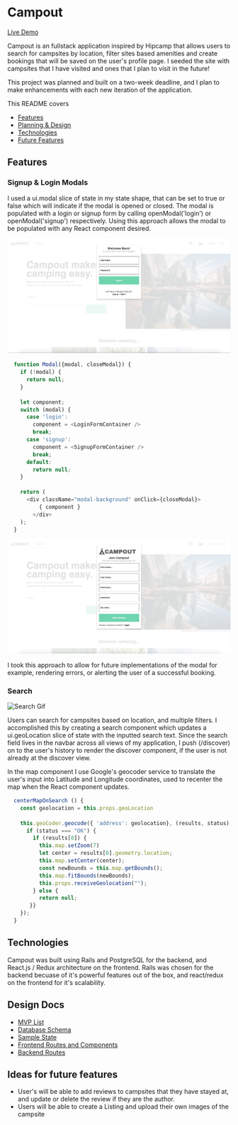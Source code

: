 # Campout
[Live Demo](www.camp-out.herokuapp.com)

Campout is an fullstack application inspired by Hipcamp that allows users to search for campsites by location, filter sites based amenities and create bookings that will be saved on the user's profile page. I seeded the site with campsites that I have visited and ones that I plan to visit in the future!

This project was planned and built on a two-week deadline, and I plan to make enhancements with each new iteration of the application.

This README covers

- [Features](features)
- [Planning & Design](Design)
- [Technologies](Technologies)
- [Future Features](Future&%20Features)

## Features

### Signup & Login Modals
I used a ui.modal slice of state in my state shape, that can be set to true or false which will indicate if the modal is opened or closed. The modal is populated with a login or signup form by calling openModal('login') or openModal('signup') respectively. Using this approach allows the modal to be populated with any React component desired.

![Login Modal](app/assets/images/login.png)
```js
  function Modal({modal, closeModal}) {
    if (!modal) {
      return null;
    }

    let component;
    switch (modal) {
      case 'login':
        component = <LoginFormContainer />
        break;
      case 'signup':
        component = <SignupFormContainer />
        break;
      default: 
        return null;
    }

    return (
      <div className="modal-background" onClick={closeModal}>
          { component }
        </div>
    );
  }
```
![Signup Modal](app/assets/images/sign_up.png)

I took this approach to allow for future implementations of the modal for example, rendering errors, or alerting the user of a successful booking.

### Search
![Search Gif](app/assets/images/search_final.gif)

Users can search for campsites based on location, and multiple filters. I accomplished this by creating a search component which updates a ui.geoLocation slice of state with the inputted search text. Since the search field lives in the navbar across all views of my application, I  push (/discover) on to the user's history to render the discover component, if the user is not already at the discover view.

In the map component I use Google's geocoder service to translate the user's input into Latitude and Longitude coordinates, used to recenter the map when the React component updates.

```js
  centerMapOnSearch () {
    const geolocation = this.props.geoLocation
    
    this.geoCoder.geocode({ 'address': geolocation}, (results, status) => {
      if (status === "OK") {
        if (results[0]) {
          this.map.setZoom(7)
          let center = results[0].geometry.location;
          this.map.setCenter(center);
          const newBounds = this.map.getBounds();
          this.map.fitBounds(newBounds);
          this.props.receiveGeolocation("");
        } else {
          return null;
       }}
    });
  }
```



## Technologies
Campout was built using Rails and PostgreSQL for the backend, and React.js / Redux architecture on the frontend. Rails was chosen for the backend becuase of it's powerful features out of the box, and react/redux on the frontend for it's scalability.

## Design Docs
* [MVP List](https://github.com/Robertfarb/campout/wiki/MVP-List)
* [Database Schema](https://github.com/Robertfarb/campout/wiki/Database-Schema)
* [Sample State](https://github.com/Robertfarb/campout/wiki/Sample-State)
* [Frontend Routes and Components](https://github.com/Robertfarb/campout/wiki/Frontend-Routes)
* [Backend Routes](https://github.com/Robertfarb/campout/wiki/Backend-Routes)


## Ideas for future features
- User's will be able to add reviews to campsites that they have stayed at, and update or delete the review if they are the author.
- Users will be able to create a Listing and upload their own images of the campsite